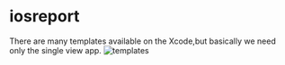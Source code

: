 # iosreport
There are many templates available on the Xcode,but basically we need only the single view app.
![templates](https://user-images.githubusercontent.com/75902849/106766736-24512000-6608-11eb-9b62-5a78a1556c8c.jpg)
